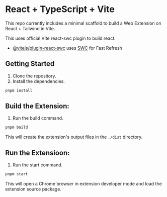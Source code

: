 # React + TypeScript + Vite

This repo currently includes a minimal scaffold to build a Web Extension on React + Tailwind in Vite. 

This uses official Vite react-swc plugin to build react.
- [@vitejs/plugin-react-swc](https://github.com/vitejs/vite-plugin-react-swc) uses [SWC](https://swc.rs/) for Fast Refresh

## Getting Started

1. Clone the repository.
2. Install the dependencies.

```zsh
pnpm install
```
## Build the Extension:
1. Run the build command.
```zsh 
pnpm build
```
This will create the extension's output files in the ```./dist``` directory.


## Run the Extensioon:
1. Run the start command.
```zsh 
pnpm start 
```

This will open a Chrome browser in extension developer mode and load the extension source package.

